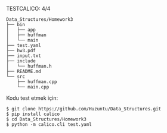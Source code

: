 TESTCALICO: 4/4

```
Data_Structures/Homework3
├── bin
│   ├── app
│   ├── huffman
│   └── main
├── test.yaml
├── hw3.pdf
├── input.txt
├── include
│   └── huffman.h
├── README.md
└── src
    ├── huffman.cpp
    └── main.cpp
```

Kodu test etmek için:

```shell
$ git clone https://github.com/Huzuntu/Data_Structures.git
$ pip install calico
$ cd Data_Structures/Homework3
$ python -m calico.cli test.yaml
```
